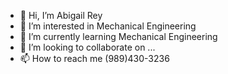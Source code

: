 - 👋 Hi, I’m Abigail Rey
- 👀 I’m interested in Mechanical Engineering
- 🌱 I’m currently learning Mechanical Engineering
- 💞️ I’m looking to collaborate on ...
- 📫 How to reach me (989)430-3236

<!---
abbyrey1/abbyrey1 is a ✨ special ✨ repository because its `README.md` (this file) appears on your GitHub profile.
You can click the Preview link to take a look at your changes.
--->
